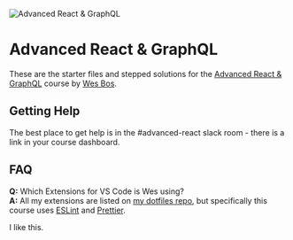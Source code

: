 ![Advanced React & GraphQL](https://advancedreact.com/images/ARG/arg-facebook-share.png)

# Advanced React & GraphQL

These are the starter files and stepped solutions for the [Advanced React & GraphQL](https://AdvancedReact.com) course by [Wes Bos](https://WesBos.com/).

## Getting Help

The best place to get help is in the #advanced-react slack room - there is a link in your course dashboard.

## FAQ

**Q:** Which Extensions for VS Code is Wes using?  
**A:** All my extensions are listed on [my dotfiles repo](https://github.com/wesbos/dotfiles), but specifically this course uses [ESLint](https://github.com/Microsoft/vscode-eslint) and [Prettier](https://github.com/prettier/prettier-vscode).


I like this.